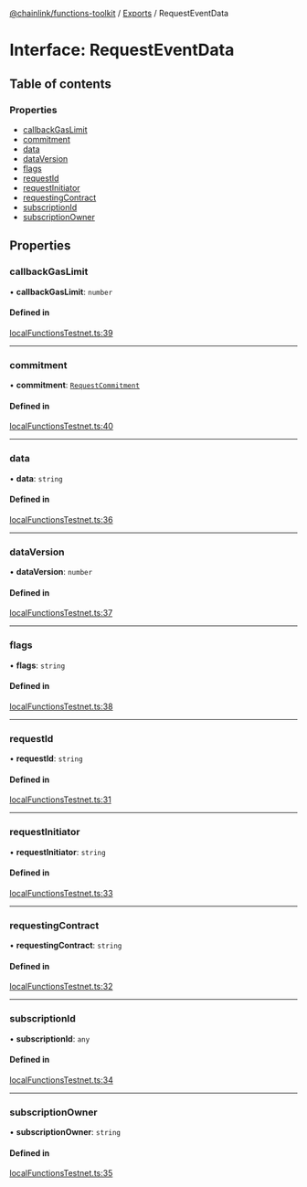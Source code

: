[@chainlink/functions-toolkit](../README.md) / [Exports](../modules.md) / RequestEventData

# Interface: RequestEventData

## Table of contents

### Properties

- [callbackGasLimit](RequestEventData.md#callbackgaslimit)
- [commitment](RequestEventData.md#commitment)
- [data](RequestEventData.md#data)
- [dataVersion](RequestEventData.md#dataversion)
- [flags](RequestEventData.md#flags)
- [requestId](RequestEventData.md#requestid)
- [requestInitiator](RequestEventData.md#requestinitiator)
- [requestingContract](RequestEventData.md#requestingcontract)
- [subscriptionId](RequestEventData.md#subscriptionid)
- [subscriptionOwner](RequestEventData.md#subscriptionowner)

## Properties

### callbackGasLimit

• **callbackGasLimit**: `number`

#### Defined in

[localFunctionsTestnet.ts:39](https://github.com/smartcontractkit/functions-toolkit/blob/bbc061a/src/localFunctionsTestnet.ts#L39)

___

### commitment

• **commitment**: [`RequestCommitment`](../modules.md#requestcommitment)

#### Defined in

[localFunctionsTestnet.ts:40](https://github.com/smartcontractkit/functions-toolkit/blob/bbc061a/src/localFunctionsTestnet.ts#L40)

___

### data

• **data**: `string`

#### Defined in

[localFunctionsTestnet.ts:36](https://github.com/smartcontractkit/functions-toolkit/blob/bbc061a/src/localFunctionsTestnet.ts#L36)

___

### dataVersion

• **dataVersion**: `number`

#### Defined in

[localFunctionsTestnet.ts:37](https://github.com/smartcontractkit/functions-toolkit/blob/bbc061a/src/localFunctionsTestnet.ts#L37)

___

### flags

• **flags**: `string`

#### Defined in

[localFunctionsTestnet.ts:38](https://github.com/smartcontractkit/functions-toolkit/blob/bbc061a/src/localFunctionsTestnet.ts#L38)

___

### requestId

• **requestId**: `string`

#### Defined in

[localFunctionsTestnet.ts:31](https://github.com/smartcontractkit/functions-toolkit/blob/bbc061a/src/localFunctionsTestnet.ts#L31)

___

### requestInitiator

• **requestInitiator**: `string`

#### Defined in

[localFunctionsTestnet.ts:33](https://github.com/smartcontractkit/functions-toolkit/blob/bbc061a/src/localFunctionsTestnet.ts#L33)

___

### requestingContract

• **requestingContract**: `string`

#### Defined in

[localFunctionsTestnet.ts:32](https://github.com/smartcontractkit/functions-toolkit/blob/bbc061a/src/localFunctionsTestnet.ts#L32)

___

### subscriptionId

• **subscriptionId**: `any`

#### Defined in

[localFunctionsTestnet.ts:34](https://github.com/smartcontractkit/functions-toolkit/blob/bbc061a/src/localFunctionsTestnet.ts#L34)

___

### subscriptionOwner

• **subscriptionOwner**: `string`

#### Defined in

[localFunctionsTestnet.ts:35](https://github.com/smartcontractkit/functions-toolkit/blob/bbc061a/src/localFunctionsTestnet.ts#L35)
